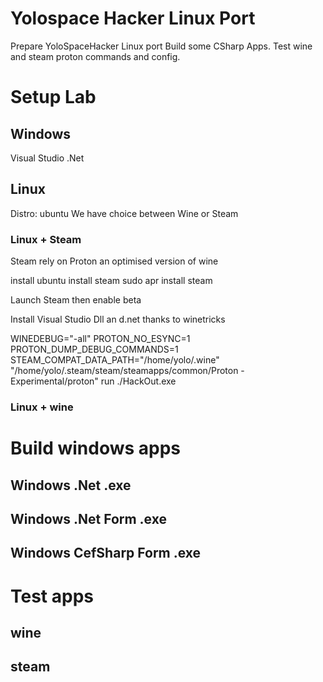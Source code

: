 # Yolospace Hacker Linux Port
Prepare YoloSpaceHacker Linux port
Build some CSharp Apps.
Test wine and steam proton commands and config.


# Setup Lab  

## Windows 

Visual Studio 
.Net 


## Linux 
Distro: ubuntu
We have choice between Wine or Steam



### Linux + Steam 

Steam rely on Proton an optimised version of wine

install ubuntu
install steam
sudo apr install steam

Launch Steam then enable beta 

Install Visual Studio Dll an d.net thanks to winetricks 

WINEDEBUG="-all" PROTON_NO_ESYNC=1 PROTON_DUMP_DEBUG_COMMANDS=1 STEAM_COMPAT_DATA_PATH="/home/yolo/.wine" "/home/yolo/.steam/steam/steamapps/common/Proton - Experimental/proton" run ./HackOut.exe


### Linux + wine 





# Build windows apps 

## Windows .Net .exe 


## Windows .Net Form .exe 


## Windows CefSharp Form .exe 


# Test apps


## wine 



## steam 












